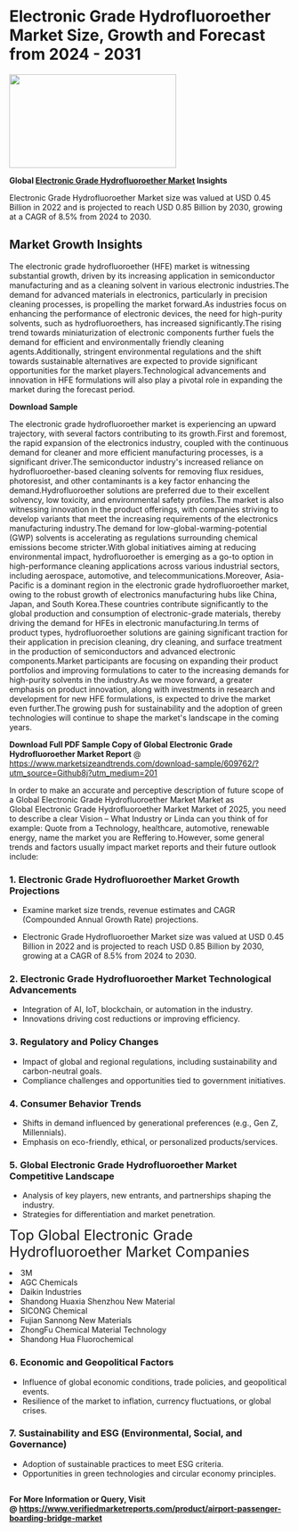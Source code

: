 <H1>Electronic Grade Hydrofluoroether Market Size, Growth and Forecast from 2024 - 2031</H1><img class="aligncenter size-medium wp-image-584254" src="https://thirdeyenews.in/wp-content/uploads/2024/09/Global-Market-Research-300x168.jpeg" alt="" width="300" height="168" /><p><strong>Global&nbsp;<a href="https://www.marketsizeandtrends.com/download-sample/609762/?utm_source=Github8j?utm_medium=201">Electronic Grade Hydrofluoroether Market</a> Insights</strong></p><p>Electronic Grade Hydrofluoroether Market size was valued at USD 0.45 Billion in 2022 and is projected to reach USD 0.85 Billion by 2030, growing at a CAGR of 8.5% from 2024 to 2030.</p><p><h2>Market Growth Insights</h2> <p>The electronic grade hydrofluoroether (HFE) market is witnessing substantial growth, driven by its increasing application in semiconductor manufacturing and as a cleaning solvent in various electronic industries.The demand for advanced materials in electronics, particularly in precision cleaning processes, is propelling the market forward.As industries focus on enhancing the performance of electronic devices, the need for high-purity solvents, such as hydrofluoroethers, has increased significantly.The rising trend towards miniaturization of electronic components further fuels the demand for efficient and environmentally friendly cleaning agents.Additionally, stringent environmental regulations and the shift towards sustainable alternatives are expected to provide significant opportunities for the market players.Technological advancements and innovation in HFE formulations will also play a pivotal role in expanding the market during the forecast period.</p> <p><strong>Download Sample</strong></p> <p>The electronic grade hydrofluoroether market is experiencing an upward trajectory, with several factors contributing to its growth.First and foremost, the rapid expansion of the electronics industry, coupled with the continuous demand for cleaner and more efficient manufacturing processes, is a significant driver.The semiconductor industry's increased reliance on hydrofluoroether-based cleaning solvents for removing flux residues, photoresist, and other contaminants is a key factor enhancing the demand.Hydrofluoroether solutions are preferred due to their excellent solvency, low toxicity, and environmental safety profiles.The market is also witnessing innovation in the product offerings, with companies striving to develop variants that meet the increasing requirements of the electronics manufacturing industry.The demand for low-global-warming-potential (GWP) solvents is accelerating as regulations surrounding chemical emissions become stricter.With global initiatives aiming at reducing environmental impact, hydrofluoroether is emerging as a go-to option in high-performance cleaning applications across various industrial sectors, including aerospace, automotive, and telecommunications.Moreover, Asia-Pacific is a dominant region in the electronic grade hydrofluoroether market, owing to the robust growth of electronics manufacturing hubs like China, Japan, and South Korea.These countries contribute significantly to the global production and consumption of electronic-grade materials, thereby driving the demand for HFEs in electronic manufacturing.In terms of product types, hydrofluoroether solutions are gaining significant traction for their application in precision cleaning, dry cleaning, and surface treatment in the production of semiconductors and advanced electronic components.Market participants are focusing on expanding their product portfolios and improving formulations to cater to the increasing demands for high-purity solvents in the industry.As we move forward, a greater emphasis on product innovation, along with investments in research and development for new HFE formulations, is expected to drive the market even further.The growing push for sustainability and the adoption of green technologies will continue to shape the market's landscape in the coming years.</p> <p><span class=""><strong>Download Full PDF Sample Copy of Global Electronic Grade Hydrofluoroether Market Report</strong> @ <a href="https://www.marketsizeandtrends.com/download-sample/609762/?utm_source=Github8j?utm_medium=201" target="_blank">https://www.marketsizeandtrends.com/download-sample/609762/?utm_source=Github8j?utm_medium=201</a></span></p><p>In order to make an accurate and perceptive description of future scope of a Global&nbsp;Electronic Grade Hydrofluoroether Market Market as Global&nbsp;Electronic Grade Hydrofluoroether Market Market of 2025, you need to describe a clear Vision &ndash; What Industry or Linda can you think of for example: Quote from a Technology, healthcare, automotive, renewable energy, name the market you are Reffering to.However, some general trends and factors usually impact market reports and their future outlook include:</p><h3>1.&nbsp;<strong>Electronic Grade Hydrofluoroether Market Growth Projections</strong></h3><ul><li>Examine market size trends, revenue estimates and CAGR (Compounded Annual Growth Rate) projections.</li><li><p>Electronic Grade Hydrofluoroether Market size was valued at USD 0.45 Billion in 2022 and is projected to reach USD 0.85 Billion by 2030, growing at a CAGR of 8.5% from 2024 to 2030.</p></li></ul><h3>2.&nbsp;<strong>Electronic Grade Hydrofluoroether Market Technological Advancements</strong></h3><ul><li>Integration of AI, IoT, blockchain, or automation in the industry.</li><li>Innovations driving cost reductions or improving efficiency.</li></ul><h3>3.&nbsp;<strong>Regulatory and Policy Changes</strong></h3><ul><li>Impact of global and regional regulations, including sustainability and carbon-neutral goals.</li><li>Compliance challenges and opportunities tied to government initiatives.</li></ul><h3>4.&nbsp;<strong>Consumer Behavior Trends</strong></h3><ul><li>Shifts in demand influenced by generational preferences (e.g., Gen Z, Millennials).</li><li>Emphasis on eco-friendly, ethical, or personalized products/services.</li></ul><h3>5.&nbsp;<strong>Global Electronic Grade Hydrofluoroether Market Competitive Landscape</strong></h3><ul><li>Analysis of key players, new entrants, and partnerships shaping the industry.</li><li>Strategies for differentiation and market penetration.</li></ul><p data-pm-slice="1 1 []"><span style="color: inherit; font-family: inherit; font-size: 25px;">Top Global Electronic Grade Hydrofluoroether Market Companies</span></p><div class="" data-test-id=""><p><li>3M</li><li> AGC Chemicals</li><li> Daikin Industries</li><li> Shandong Huaxia Shenzhou New Material</li><li> SICONG Chemical</li><li> Fujian Sannong New Materials</li><li> ZhongFu Chemical Material Technology</li><li> Shandong Hua Fluorochemical</li></p></div><h3>6.&nbsp;<strong>Economic and Geopolitical Factors</strong></h3><ul><li>Influence of global economic conditions, trade policies, and geopolitical events.</li><li>Resilience of the market to inflation, currency fluctuations, or global crises.</li></ul><h3>7.&nbsp;<strong>Sustainability and ESG (Environmental, Social, and Governance)</strong></h3><ul><li>Adoption of sustainable practices to meet ESG criteria.</li><li>Opportunities in green technologies and circular economy principles.</li></ul><h2><strong style="font-size: 14px;">For More Information or Query, Visit @&nbsp;</strong><a style="background-color: #ffffff; font-size: 14px;" href="https://www.marketsizeandtrends.com/report/electronic-grade-hydrofluoroether-market/" target="_blank">https://www.verifiedmarketreports.com/product/airport-passenger-boarding-bridge-market</a></h2>